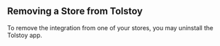 ## Removing a Store from Tolstoy

To remove the integration from one of your stores, you may uninstall the Tolstoy app.
